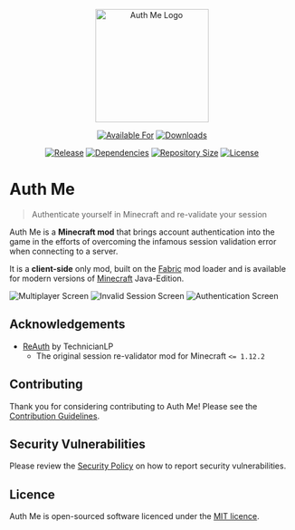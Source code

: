 <p align="center">
    <a href="https://github.com/Axieum/AuthMe">
        <img src="src/main/resources/logo.png" height="200" alt="Auth Me Logo">
    </a>
</p>

<p align="center">
    <a href="https://curseforge.com/minecraft/mc-mods/auth-me"><img src="http://cf.way2muchnoise.eu/versions/available%20for_auth-me_latest(555-34AA2F-FFF-00000000).svg?badge_style=for_the_badge" alt="Available For"></a>
    <a href="https://curseforge.com/minecraft/mc-mods/auth-me/files"><img src="http://cf.way2muchnoise.eu/full_auth-me_downloads(555-FF4C05-FFF-00000000-FFF).svg?badge_style=for_the_badge" alt="Downloads"></a>
</p>

<p align="center">
    <a href="https://github.com/Axieum/AuthMe/releases"><img src="https://img.shields.io/github/v/release/Axieum/AuthMe?style=for-the-badge&color=FF4C05" alt="Release"></a>
    <a href="build.gradle"><img src="https://img.shields.io/librariesio/github/Axieum/AuthMe?style=for-the-badge" alt="Dependencies"></a>
    <a href="https://github.com/Axieum/AuthMe"><img src="https://img.shields.io/github/repo-size/Axieum/AuthMe?style=for-the-badge" alt="Repository Size"></a>
    <a href="https://opensource.org/licenses/MIT"><img src="https://img.shields.io/github/license/Axieum/AuthMe?style=for-the-badge" alt="License"></a>
</p>

# Auth Me
> Authenticate yourself in Minecraft and re-validate your session

Auth Me is a **Minecraft mod** that brings account authentication into the game
in the efforts of overcoming the infamous session validation error when
connecting to a server.

It is a **client-side** only mod, built on the [Fabric][fabric] mod loader and
is available for modern versions of [Minecraft][minecraft] Java-Edition.

![](https://media.forgecdn.net/attachments/thumbnails/274/201/310/172/authme.png "Multiplayer Screen")
![](https://media.forgecdn.net/attachments/thumbnails/275/936/310/172/authme.png "Invalid Session Screen")
![](https://media.forgecdn.net/attachments/thumbnails/274/202/310/172/authme.png "Authentication Screen")

## Acknowledgements

- [ReAuth][reauth] by TechnicianLP
    - The original session re-validator mod for Minecraft `<= 1.12.2`

## Contributing

Thank you for considering contributing to Auth Me! Please see the
[Contribution Guidelines](.github/CONTRIBUTING.md).

## Security Vulnerabilities

Please review the [Security Policy](.github/SECURITY.md) on how to report
security vulnerabilities.

## Licence

Auth Me is open-sourced software licenced under the [MIT licence][licence].

[homepage]: https://github.com/Axieum/AuthMe
[licence]: https://opensource.org/licenses/MIT
[fabric]: https://fabricmc.net
[minecraft]: https://minecraft.net
[reauth]: https://github.com/TechnicianLP/ReAuth
